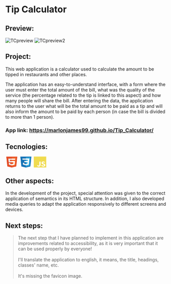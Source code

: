 # Tip Calculator
## Preview:
![TCpreview](https://user-images.githubusercontent.com/97669160/166629838-33041bb1-a597-44d5-893c-74389534c689.PNG)
![TCpreview2](https://user-images.githubusercontent.com/97669160/166629850-cf7e3125-56d3-47c6-a8d5-4502384d5e8b.PNG)

## Project:
This web application is a calculator used to calculate the amount to be tipped in restaurants and other places.

The application has an easy-to-understand interface, with a form where the user must enter the total amount of the bill, what was the quality of the service (the percentage related to the tip is linked to this aspect) and how many people will share the bill. After entering the data, the application returns to the user what will be the total amount to be paid as a tip and will also inform the amount to be paid by each person (in case the bill is divided to more than 1 person).

### App link: https://marlonjames99.github.io/Tip_Calculator/

## Tecnologies:
<div style="display: inline_block">
<img align="center" alt="James-HTML" height="35" width="40" src="https://raw.githubusercontent.com/devicons/devicon/master/icons/html5/html5-original.svg">
<img align="center" alt="James-CSS" height="35" width="40" src="https://raw.githubusercontent.com/devicons/devicon/master/icons/css3/css3-original.svg">
<img align="center" alt="James-Js" height="35" width="40" src="https://raw.githubusercontent.com/devicons/devicon/master/icons/javascript/javascript-plain.svg">
</div>

## Other aspects:
In the development of the project, special attention was given to the correct application of semantics in its HTML structure.
In addition, I also developed media queries to adapt the application responsively to different screens and devices.

## Next steps:
> The next step that I have planned to implement in this application are improvements related to accessibility, as it is very important that it can be used properly by everyone! <br><br>
> I'll translate the application to english, it means, the title, headings, classes' name, etc. <br><br>
> It's missing the favicon image.
